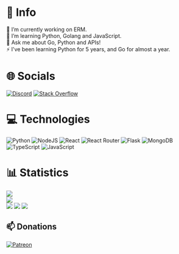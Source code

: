 # 💫 Info
🔭 I’m currently working on ERM.<br>🌱 I’m learning Python, Golang and JavaScript. <br>💬 Ask me about Go, Python and APIs!<br>⚡ I've been learning Python for 5 years, and Go for almost a year.


# 🌐 Socials
[![Discord](https://img.shields.io/badge/Discord-%237289DA.svg?logo=discord&logoColor=white)](htttps://discord.com/users/1165311055728226444) [![Stack Overflow](https://img.shields.io/badge/-Stackoverflow-FE7A16?logo=stack-overflow&logoColor=white)](https://stackoverflow.com/users/14820205)

# 💻 Technologies
![Python](https://img.shields.io/badge/python-3670A0?style=for-the-badge&logo=python&logoColor=ffdd54) ![NodeJS](https://img.shields.io/badge/node.js-6DA55F?style=for-the-badge&logo=node.js&logoColor=white) ![React](https://img.shields.io/badge/react-%2320232a.svg?style=for-the-badge&logo=react&logoColor=%2361DAFB) ![React Router](https://img.shields.io/badge/React_Router-CA4245?style=for-the-badge&logo=react-router&logoColor=white) ![Flask](https://img.shields.io/badge/flask-%23000.svg?style=for-the-badge&logo=flask&logoColor=white) ![MongoDB](https://img.shields.io/badge/MongoDB-%234ea94b.svg?style=for-the-badge&logo=mongodb&logoColor=white) ![TypeScript](https://img.shields.io/badge/typescript-%23007ACC.svg?style=for-the-badge&logo=typescript&logoColor=white) ![JavaScript](https://img.shields.io/badge/javascript-%23323330.svg?style=for-the-badge&logo=javascript&logoColor=%23F7DF1E)

# 📊 Statistics
![](https://github-readme-stats.vercel.app/api?username=MikeyUsersREC&theme=onedark&hide_border=false&include_all_commits=true&count_private=true)<br/>
![](https://github-readme-streak-stats.herokuapp.com/?user=MikeyUsersREC&theme=onedark&hide_border=false)<br/>
![](https://github-readme-stats.vercel.app/api/top-langs/?username=MikeyUsersREC&theme=onedark&hide_border=false&include_all_commits=true&count_private=true&layout=compact)
![](https://github-profile-trophy.vercel.app/?username=MikeyUsersREC&theme=dracula&no-frame=false&no-bg=true&margin-w=4)
[![](https://visitcount.itsvg.in/api?id=mikeyusersrec&label=Profile%20Views&color=12&icon=2&pretty=false)](https://visitcount.itsvg.in)


## 📫 Donations
[![Patreon](https://img.shields.io/badge/Patreon-F96854?style=for-the-badge&logo=patreon&logoColor=white)](https://patreon.com/ermbot) 



  
